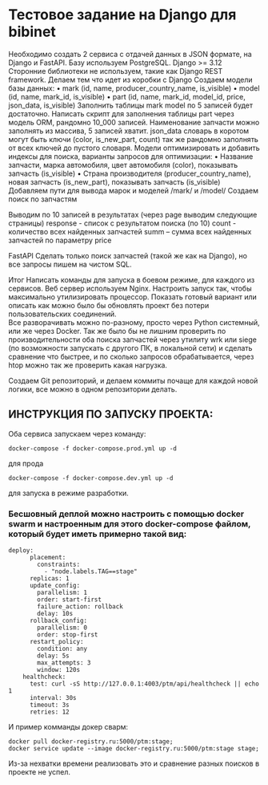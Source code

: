 <h1>Тестовое задание на Django для bibinet</h1>
<p> Необходимо создать 2 сервиса с отдачей данных в JSON формате, на Django и FastAPI.  
Базу используем PostgreSQL. 
Django >= 3.12 
Сторонние библиотеки не используем, такие как Django REST framework. Делаем тем что идет из 
коробки с Django 
Создаем модели базы данных: 
• mark (id, name, producer_country_name, is_visible) 
• model (id, name, mark_id, is_visible) 
• part (id, name, mark_id, model_id, price, json_data, is_visible) 
Заполнить таблицы mark model по 5 записей будет достаточно. 
Написать скрипт для заполнения таблицы part через модель ORM, рандомно 10_000 записей. 
Наименование запчасти можно заполнять из массива, 5 записей хватит. json_data словарь в 
коротом могут быть ключи (color, is_new_part, count) так же рандомно заполнять от всех ключей 
до пустого словаря. 
Модели оптимизировать и добавить индексы для поиска, варианты запросов для оптимизации: 
• Название запчасти, марка автомобиля, цвет автомобиля (color), показывать 
запчасть (is_visible) 
• Страна производителя (producer_country_name), новая запчасть (is_new_part), 
показывать запчасть (is_visible) 
Добавляем пути для вывода марок и моделей /mark/ и /model/ 
Создаем поиск по запчастям 

  
Выводим по 10 записей в результатах (через page выводим следующие страницы) 
response - список с результатом поиска (по 10) 
count - количество всех найденных запчастей 
summ – сумма всех найденных запчастей по параметру price 
  
FastAPI 
Сделать только поиск запчастей (такой же как на Django), но все запросы пишем на чистом SQL. 
  
 Итог 
Написать команды для запуска в боевом режиме, для каждого из сервисов. Веб сервер 
используем Nginx. Настроить запуск так, чтобы максимально утилизировать процессор. 
Показать готовый вариант или описать как можно было бы обновлять проект без потери 
пользовательских соединений.  
Все разворачивать можно по-разному, просто через Python системный, или же через Docker. 
Так же было бы не лишним проверить по производительности оба поиска запчастей через 
утилиту wrk или siege (по возможности запускать с другого ПК, в локальной сети) и сделать 
сравнение что быстрее, и по сколько запросов обрабатывается, через htop можно так же 
проверить какая нагрузка. 
  
Создаем Git репозиторий, и делаем коммиты почаще для каждой новой логики, все можно в 
одном репозитории делать. 
</p>

<h2>ИНСТРУКЦИЯ ПО ЗАПУСКУ ПРОЕКТА:</h2>
<p>Оба сервиса запускаем через команду:</p>
  <code>docker-compose -f docker-compose.prod.yml up -d</code> <p>для прода</p> 
  <code>docker-compose -f docker-compose.dev.yml up -d </code> <p>для запуска в режиме разработки.</p>
<h3>Бесшовный деплой можно настроить с помощью docker swarm и настроенным для этого docker-compose файлом, который будет иметь примерно такой вид:</h3>
<code>deploy:
      placement:
        constraints:
          - "node.labels.TAG==stage"
      replicas: 1
      update_config:
        parallelism: 1
        order: start-first
        failure_action: rollback
        delay: 10s
      rollback_config:
        parallelism: 0
        order: stop-first
      restart_policy:
        condition: any
        delay: 5s
        max_attempts: 3
        window: 120s
    healthcheck:
      test: curl -sS http://127.0.0.1:4003/ptm/api/healthcheck || echo 1
      interval: 30s
      timeout: 3s
      retries: 12
</code>
<p>И пример комманды докер сварм:</p>
<code>docker pull docker-registry.ru:5000/ptm:stage;
docker service update --image docker-registry.ru:5000/ptm:stage stage;</code>
<p>Из-за нехватки времени реализовать это и сравнение разных поисков в проекте не успел.</p>
